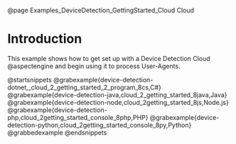@page Examples_DeviceDetection_GettingStarted_Cloud Cloud

# Introduction

This example shows how to get set up with a Device Detection Cloud @aspectengine and begin
using it to process User-Agents.

@startsnippets
@grabexample{device-detection-dotnet,_cloud_2_getting_started_2_program_8cs,C#}
@grabexample{device-detection-java,cloud_2_getting_started_8java,Java}
@grabexample{device-detection-node,cloud_2getting_started_8js,Node.js}
@grabexample{device-detection-php,cloud_2getting_started_console_8php,PHP}
@grabexample{device-detection-python,cloud_2getting_started_console_8py,Python}
@grabbedexample
@endsnippets
